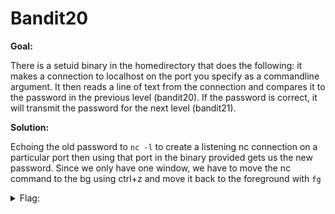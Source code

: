 <h1>Bandit20</h1>

<b>Goal:</b>

There is a setuid binary in the homedirectory that does the following: it makes a connection to localhost on the port you specify as a commandline argument. It then reads a line of text from the connection and compares it to the password in the previous level (bandit20). If the password is correct, it will transmit the password for the next level (bandit21).

<b>Solution:</b>

Echoing the old password to <code>nc -l</code> to create a listening nc connection on a particular port then using that port in the binary provided gets us the new password. Since we only have one window, we have to move the nc command to the bg using ctrl+z and move it back to the foreground with <code>fg</code>

<details>
	<summary>Flag:</summary>

	gE269g2h3mw3pwgrj0Ha9Uoqen1c9DGr

</details>
